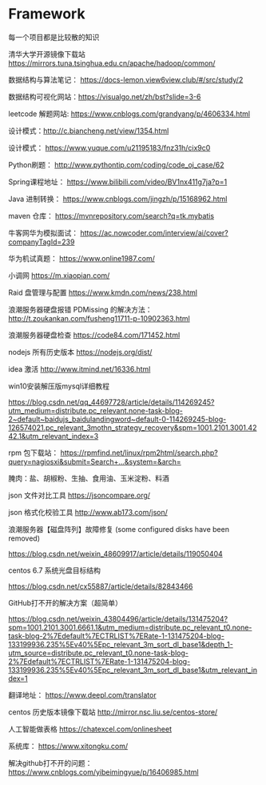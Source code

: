 # Framework
每一个项目都是比较散的知识

清华大学开源镜像下载站 https://mirrors.tuna.tsinghua.edu.cn/apache/hadoop/common/

数据结构与算法笔记： https://docs-lemon.view6view.club/#/src/study/2

数据结构可视化网站：https://visualgo.net/zh/bst?slide=3-6

leetcode 解题网站: https://www.cnblogs.com/grandyang/p/4606334.html

设计模式：http://c.biancheng.net/view/1354.html

设计模式： https://www.yuque.com/u21195183/fnz31h/cix9c0

Python刷题： http://www.pythontip.com/coding/code_oj_case/62

Spring课程地址： https://www.bilibili.com/video/BV1nx411g7ja?p=1

Java 进制转换： https://www.cnblogs.com/jingzh/p/15168962.html

maven 仓库： https://mvnrepository.com/search?q=tk.mybatis

牛客网华为模拟面试： https://ac.nowcoder.com/interview/ai/cover?companyTagId=239

华为机试真题： https://www.online1987.com/

小调网  https://m.xiaopian.com/

Raid 盘管理与配置  https://www.kmdn.com/news/238.html

浪潮服务器硬盘报错 PDMissing 的解决方法： http://t.zoukankan.com/fusheng11711-p-10902363.html

浪潮服务器硬盘检查  https://code84.com/171452.html

nodejs 所有历史版本 https://nodejs.org/dist/

idea 激活  http://www.itmind.net/16336.html



win10安装解压版mysql详细教程 

https://blog.csdn.net/qq_44697728/article/details/114269245?utm_medium=distribute.pc_relevant.none-task-blog-2~default~baidujs_baidulandingword~default-0-114269245-blog-126574021.pc_relevant_3mothn_strategy_recovery&spm=1001.2101.3001.4242.1&utm_relevant_index=3



rpm 包下载站：  https://rpmfind.net/linux/rpm2html/search.php?query=nagiosxi&submit=Search+...&system=&arch=



腌肉：盐、胡椒粉、生抽、食用油、玉米淀粉、料酒



json 文件对比工具		https://jsoncompare.org/   

json 格式化校验工具		http://www.ab173.com/json/ 



浪潮服务器【磁盘阵列】故障修复 (some configured disks have been removed)

https://blog.csdn.net/weixin_48609917/article/details/119050404



centos 6.7 系统光盘目标结构

https://blog.csdn.net/cx55887/article/details/82843466



GitHub打不开的解决方案（超简单）

https://blog.csdn.net/weixin_43804496/article/details/131475204?spm=1001.2101.3001.6661.1&utm_medium=distribute.pc_relevant_t0.none-task-blog-2%7Edefault%7ECTRLIST%7ERate-1-131475204-blog-133199936.235%5Ev40%5Epc_relevant_3m_sort_dl_base1&depth_1-utm_source=distribute.pc_relevant_t0.none-task-blog-2%7Edefault%7ECTRLIST%7ERate-1-131475204-blog-133199936.235%5Ev40%5Epc_relevant_3m_sort_dl_base1&utm_relevant_index=1



翻译地址： https://www.deepl.com/translator



centos 历史版本镜像下载站    http://mirror.nsc.liu.se/centos-store/   

人工智能做表格 https://chatexcel.com/onlinesheet

系统库： https://www.xitongku.com/



解决github打不开的问题： https://www.cnblogs.com/yibeimingyue/p/16406985.html